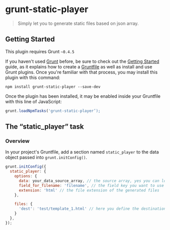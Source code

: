# grunt-static-player

> Simply let you to generate static files based on json array.

## Getting Started
This plugin requires Grunt `~0.4.5`

If you haven't used [Grunt](http://gruntjs.com/) before, be sure to check out the [Getting Started](http://gruntjs.com/getting-started) guide, as it explains how to create a [Gruntfile](http://gruntjs.com/sample-gruntfile) as well as install and use Grunt plugins. Once you're familiar with that process, you may install this plugin with this command:

```shell
npm install grunt-static-player --save-dev
```

Once the plugin has been installed, it may be enabled inside your Gruntfile with this line of JavaScript:

```js
grunt.loadNpmTasks('grunt-static-player’);
```

## The “static_player” task

### Overview
In your project's Gruntfile, add a section named `static_player` to the data object passed into `grunt.initConfig()`.

```js
grunt.initConfig({
  static_player: {
    options: {
      data: your_data_source_array, // the source array, yes you can load an external json file
      field_for_filename: 'filename', // the field key you want to use to name the generated files
      extension: 'html' // the file extension of the generated files
    },

    files: {
      'dest': 'test/template_1.html' // here you define the destination folder and the template file
    }
  },
});
```

